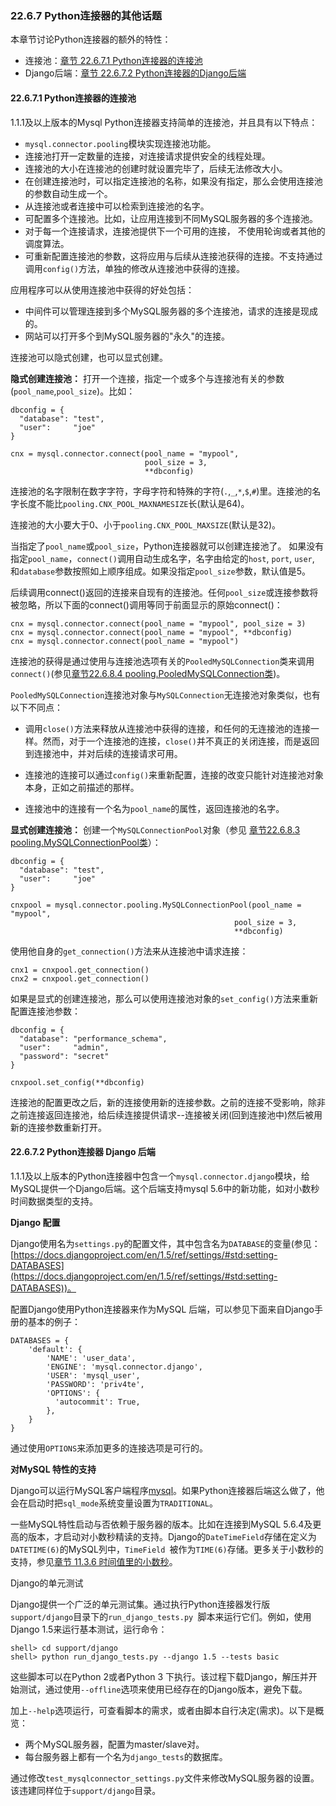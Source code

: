 ### 22.6.7 Python连接器的其他话题


本章节讨论Python连接器的额外的特性：

* 连接池：[章节 22.6.7.1 Python连接器的连接池][22.06.07.01]
* Django后端：[章节 22.6.7.2 Python连接器的Django后端][22.06.07.02]




#### 22.6.7.1 Python连接器的连接池

1.1.1及以上版本的Mysql Python连接器支持简单的连接池，并且具有以下特点：  

* `mysql.connector.pooling`模块实现连接池功能。  
* 连接池打开一定数量的连接，对连接请求提供安全的线程处理。
* 连接池的大小在连接池的创建时就设置完毕了，后续无法修改大小。
* 在创建连接池时，可以指定连接池的名称，如果没有指定，那么会使用连接池的参数自动生成一个。
* 从连接池或者连接中可以检索到连接池的名字。
* 可配置多个连接池。比如，让应用连接到不同MySQL服务器的多个连接池。
* 对于每一个连接请求，连接池提供下一个可用的连接， 不使用轮询或者其他的调度算法。
* 可重新配置连接池的参数，这将应用与后续从连接池获得的连接。不支持通过调用`config()`方法，单独的修改从连接池中获得的连接。

应用程序可以从使用连接池中获得的好处包括：

* 中间件可以管理连接到多个MySQL服务器的多个连接池，请求的连接是现成的。
* 网站可以打开多个到MySQL服务器的"永久"的连接。

连接池可以隐式创建，也可以显式创建。

__隐式创建连接池：__ 打开一个连接，指定一个或多个与连接池有关的参数(`pool_name`,`pool_size`)。比如：

    dbconfig = {
      "database": "test",
      "user":     "joe"
    }
    
    cnx = mysql.connector.connect(pool_name = "mypool",
                                  pool_size = 3,
                                  **dbconfig)

连接池的名字限制在数字字符，字母字符和特殊的字符(`.`,`_`,`*`,`$`,`#`)里。连接池的名字长度不能比` pooling.CNX_POOL_MAXNAMESIZE `长(默认是64)。

连接池的大小要大于0、小于`pooling.CNX_POOL_MAXSIZE`(默认是32)。

当指定了`pool_name`或`pool_size`，Python连接器就可以创建连接池了。
如果没有指定`pool_name`，`connect()`调用自动生成名字，名字由给定的`host`, `port`, `user`, 和`database`参数按照如上顺序组成。如果没指定`pool_size`参数，默认值是5。

后续调用connect()返回的连接来自现有的连接池。任何`pool_size`或连接参数将被忽略，所以下面的connect()调用等同于前面显示的原始connect()：

    cnx = mysql.connector.connect(pool_name = "mypool", pool_size = 3)
    cnx = mysql.connector.connect(pool_name = "mypool", **dbconfig)
    cnx = mysql.connector.connect(pool_name = "mypool")

连接池的获得是通过使用与连接池选项有关的`PooledMySQLConnection`类来调用`connect()`(参见[章节22.6.8.4 pooling.PooledMySQLConnection类][22.06.08.04])。

`PooledMySQLConnection`连接池对象与`MySQLConnection`无连接池对象类似，也有以下不同点：

* 调用`close()`方法来释放从连接池中获得的连接，和任何的无连接池的连接一样。然而，对于一个连接池的连接，`close()`并不真正的关闭连接，而是返回到连接池中，并对后续的连接请求可用。
* 连接池的连接可以通过`config()`来重新配置，连接的改变只能针对连接池对象本身，正如之前描述的那样。

* 连接池中的连接有一个名为`pool_name`的属性，返回连接池的名字。

__显式创建连接池：__ 创建一个`MySQLConnectionPool`对象（参见 [章节22.6.8.3 pooling.MySQLConnectionPool类][22.06.08.03]）：

    dbconfig = {
      "database": "test",
      "user":     "joe"
    }
    
    cnxpool = mysql.connector.pooling.MySQLConnectionPool(pool_name = "mypool",
                                                      pool_size = 3,
                                                      **dbconfig)


使用他自身的`get_connection()`方法来从连接池中请求连接：

    cnx1 = cnxpool.get_connection()
    cnx2 = cnxpool.get_connection()

如果是显式的创建连接池，那么可以使用连接池对象的`set_config()`方法来重新配置连接池参数：

    dbconfig = {
      "database": "performance_schema",
      "user":     "admin",
      "password": "secret"
    }
    
    cnxpool.set_config(**dbconfig)

连接池的配置更改之后，新的连接使用新的连接参数。之前的连接不受影响，除非之前连接返回连接池，给后续连接提供请求--连接被关闭(回到连接池中)然后被用新的连接参数重新打开。


#### 22.6.7.2 Python连接器 Django 后端

1.1.1及以上版本的Python连接器中包含一个`mysql.connector.django`模块，给MySQL提供一个Django后端。这个后端支持mysql 5.6中的新功能，如对小数秒时间数据类型的支持。

__Django 配置__

Django使用名为`settings.py`的配置文件，其中包含名为`DATABASE`的变量(参见：[https://docs.djangoproject.com/en/1.5/ref/settings/#std:setting-DATABASES](https://docs.djangoproject.com/en/1.5/ref/settings/#std:setting-DATABASES))。

配置Django使用Python连接器来作为MySQL 后端，可以参见下面来自Django手册的基本的例子：

    DATABASES = {
        'default': {
            'NAME': 'user_data',
            'ENGINE': 'mysql.connector.django',
            'USER': 'mysql_user',
            'PASSWORD': 'priv4te',
            'OPTIONS': {
              'autocommit': True,
            },
        }
    }

通过使用`OPTIONS`来添加更多的连接选项是可行的。

__对MySQL 特性的支持__

Django可以运行MySQL客户端程序[mysql][04.05.01]。如果Python连接器后端这么做了，他会在启动时把`sql_mode`系统变量设置为`TRADITIONAL`。

一些MySQL特性启动与否依赖于服务器的版本。比如在连接到MySQL 5.6.4及更高的版本，才启动对小数秒精读的支持。Django的`DateTimeField`存储在定义为`DATETIME(6)`的MySQL列中，`TimeField `被作为`TIME(6)`存储。更多关于小数秒的支持，参见[章节 11.3.6 时间值里的小数秒][11.03.06]。

Django的单元测试

Django提供一个广泛的单元测试集。通过执行Python连接器发行版`support/django`目录下的`run_django_tests.py `脚本来运行它们。例如，使用Django 1.5来运行基本测试，运行命令：

    shell> cd support/django
    shell> python run_django_tests.py --django 1.5 --tests basic

这些脚本可以在Python 2或者Python 3 下执行。该过程下载Django，解压并开始测试，通过使用`--offline`选项来使用已经存在的Django版本，避免下载。

加上`--help`选项运行，可查看脚本的需求，或者由脚本自行决定(需求)。以下是概览：


* 两个MySQL服务器，配置为master/slave对。
* 每台服务器上都有一个名为`django_tests`的数据库。

通过修改`test_mysqlconnector_settings.py`文件来修改MySQL服务器的设置。该违建同样位于`support/django`目录。




[22.06.07.01]:../Chapter_22/22.06.07_Connector_Python_Other_Topics.md#22.06.07.01
[22.06.07.02]:../Chapter_22/22.06.07_Connector_Python_Other_Topics.md#22.06.07.02
[22.06.08.04]:../Chapter_22/22.06.07_Connector_Python_Other_Topics.md#22.06.08.04
[22.06.08.03]:../Chapter_22/22.06.07_Connector_Python_Other_Topics.md#22.06.08.03
[04.05.01]:../Chapter_04/04.05.01_mysql_The_MySQL_Command_Line_Tool.md
[11.03.06]:../Chapter_11/11.03.06_Fractional_Seconds_in_Time_Values.md